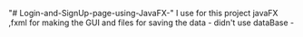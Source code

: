"# Login-and-SignUp-page-using-JavaFX-" 
I use for this project javaFX ,fxml for making the GUI and files for saving the data - didn't use dataBase - 
